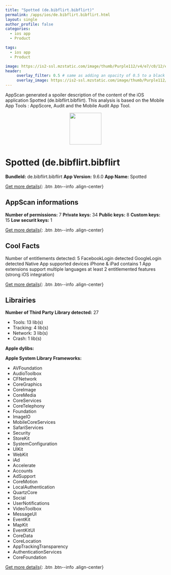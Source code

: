 ```yaml
---
title: "Spotted (de.bibflirt.bibflirt)"
permalink: /apps/ios/de.bibflirt.bibflirt.html
layout: single
author_profile: false
categories: 
  - ios app 
  - Product 

tags: 
  - ios app 
  - Product 

image: https://is2-ssl.mzstatic.com/image/thumb/Purple112/v4/e7/c0/12/e7c012d3-f2e6-21a7-01eb-dde77be16178/AppIcon-1x_U007emarketing-0-6-0-85-220.jpeg/512x512bb.jpg
header: 
     overlay_filter: 0.5 # same as adding an opacity of 0.5 to a black background
     overlay_image: https://is2-ssl.mzstatic.com/image/thumb/Purple112/v4/e7/c0/12/e7c012d3-f2e6-21a7-01eb-dde77be16178/AppIcon-1x_U007emarketing-0-6-0-85-220.jpeg/512x512bb.jpg
---
```

AppScan generated a spoiler description of the content of the iOS application Spotted (de.bibflirt.bibflirt). This analysis is based on the Mobile App Tools : AppScore, Audit and the Mobile Audit App Tool.

  
  
<div style="text-align: center;"><img src="https://is2-ssl.mzstatic.com/image/thumb/Purple112/v4/e7/c0/12/e7c012d3-f2e6-21a7-01eb-dde77be16178/AppIcon-1x_U007emarketing-0-6-0-85-220.jpeg/512x512bb.jpg" width="100" height="100"></div>  
  
# Spotted (de.bibflirt.bibflirt

**BundleId:** de.bibflirt.bibflirt
**App Version:** 9.6.0
**App Name:** Spotted


[Get more details](/pricing.html){: .btn .btn--info .align-center}  
  
## AppScan informations 

**Number of permissions:** 7
**Private keys:** 34
**Public keys:** 8
**Custom keys:** 15
**Low securit keys:** 1
  
[Get more details](/pricing.html){: .btn .btn--info .align-center}

## Cool Facts

Number of entitlements detected: 5
FacebookLogin detected
GoogleLogin detected
Native App
supported devices iPhone & iPad
contains 1 App extensions
support multiple languages
at least 2 entitlemented features (strong iOS integration)
  
[Get more details](/pricing.html){: .btn .btn--info .align-center}

## Librairies 
**Number of Third Party Library detected:** 27
- Tools: 13 lib(s)
- Tracking: 4 lib(s)
- Network: 3 lib(s)
- Crash: 1 lib(s)

**Apple dylibs:**


**Apple System Library Frameworks:**
- AVFoundation
- AudioToolbox
- CFNetwork
- CoreGraphics
- CoreImage
- CoreMedia
- CoreServices
- CoreTelephony
- Foundation
- ImageIO
- MobileCoreServices
- SafariServices
- Security
- StoreKit
- SystemConfiguration
- UIKit
- WebKit
- iAd
- Accelerate
- Accounts
- AdSupport
- CoreMotion
- LocalAuthentication
- QuartzCore
- Social
- UserNotifications
- VideoToolbox
- MessageUI
- EventKit
- MapKit
- EventKitUI
- CoreData
- CoreLocation
- AppTrackingTransparency
- AuthenticationServices
- CoreFoundation


  
[Get more details](/pricing.html){: .btn .btn--info .align-center}

